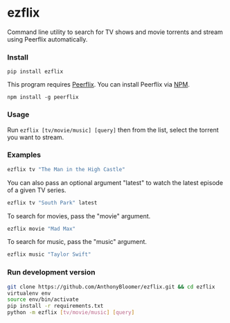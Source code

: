 # ezflix

Command line utility to search for TV shows and movie torrents and stream using Peerflix automatically.

### Install 

```
pip install ezflix
```

This program requires [Peerflix](https://github.com/mafintosh/peerflix). You can install Peerflix via [NPM](https://www.npmjs.com).

```
npm install -g peerflix
```

### Usage

Run ```ezflix [tv/movie/music] [query]``` then from the list, select the torrent you want to stream. 

### Examples

```bash
ezflix tv "The Man in the High Castle"
```

You can also pass an optional argument "latest" to watch the latest episode of a given TV series.

```bash
ezflix tv "South Park" latest
```

To search for movies, pass the "movie" argument.

```bash
ezflix movie "Mad Max"
```

To search for music, pass the "music" argument.

```bash
ezflix music "Taylor Swift"
```

### Run development version

```bash
git clone https://github.com/AnthonyBloomer/ezflix.git && cd ezflix
virtualenv env
source env/bin/activate
pip install -r requirements.txt
python -m ezflix [tv/movie/music] [query]

```